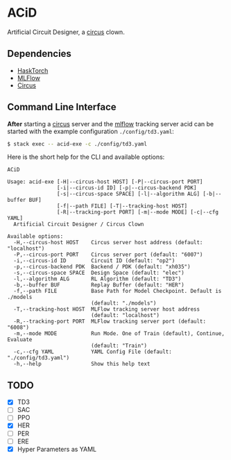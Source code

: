 # ACiD

Artificial Circuit Designer, a 
[circus](https://github.com/augustunderground/circus) clown.

## Dependencies

- [HaskTorch](https://github.com/hasktorch/hasktorch)
- [MLFlow](https://github.com/AugustUnderground/mlflow-hs)
- [Circus](https://github.com/AugustUnderground/circus)

## Command Line Interface

**After** starting a [circus](https://github.com/AugustUnderground/circus)
server and the [mlflow](https://github.com/AugustUnderground/mlflow-hs)
tracking server acid can be started with the example configuration 
`./config/td3.yaml`:

```bash
$ stack exec -- acid-exe -c ./config/td3.yaml
```

Here is the short help for the CLI and available options:

```
ACiD

Usage: acid-exe [-H|--circus-host HOST] [-P|--circus-port PORT]
                [-i|--circus-id ID] [-p|--circus-backend PDK]
                [-s|--circus-space SPACE] [-l|--algorithm ALG] [-b|--buffer BUF]
                [-f|--path FILE] [-T|--tracking-host HOST]
                [-R|--tracking-port PORT] [-m|--mode MODE] [-c|--cfg YAML]
  Artificial Circuit Designer / Circus Clown

Available options:
  -H,--circus-host HOST    Circus server host address (default: "localhost")
  -P,--circus-port PORT    Circus server port (default: "6007")
  -i,--circus-id ID        Circuit ID (default: "op2")
  -p,--circus-backend PDK  Backend / PDK (default: "xh035")
  -s,--circus-space SPACE  Design Space (default: "elec")
  -l,--algorithm ALG       RL Algorithm (default: "TD3")
  -b,--buffer BUF          Replay Buffer (default: "HER")
  -f,--path FILE           Base Path for Model Checkpoint. Default is ./models
                           (default: "./models")
  -T,--tracking-host HOST  MLFlow tracking server host address
                           (default: "localhost")
  -R,--tracking-port PORT  MLFlow tracking server port (default: "6008")
  -m,--mode MODE           Run Mode. One of Train (default), Continue, Evaluate
                           (default: "Train")
  -c,--cfg YAML            YAML Config File (default: "./config/td3.yaml")
  -h,--help                Show this help text
```

## TODO

- [X] TD3
- [ ] SAC
- [ ] PPO
- [X] HER
- [ ] PER
- [ ] ERE
- [X] Hyper Parameters as YAML

